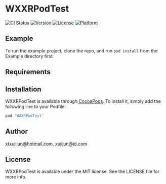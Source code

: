 # WXXRPodTest

[![CI Status](http://img.shields.io/travis/xtxujijun@hotmail.com/WXXRPodTest.svg?style=flat)](https://travis-ci.org/xtxujijun@hotmail.com/WXXRPodTest)
[![Version](https://img.shields.io/cocoapods/v/WXXRPodTest.svg?style=flat)](http://cocoapods.org/pods/WXXRPodTest)
[![License](https://img.shields.io/cocoapods/l/WXXRPodTest.svg?style=flat)](http://cocoapods.org/pods/WXXRPodTest)
[![Platform](https://img.shields.io/cocoapods/p/WXXRPodTest.svg?style=flat)](http://cocoapods.org/pods/WXXRPodTest)

## Example

To run the example project, clone the repo, and run `pod install` from the Example directory first.

## Requirements

## Installation

WXXRPodTest is available through [CocoaPods](http://cocoapods.org). To install
it, simply add the following line to your Podfile:

```ruby
pod 'WXXRPodTest'
```

## Author

xtxujijun@hotmail.com, xujijun@jd.com

## License

WXXRPodTest is available under the MIT license. See the LICENSE file for more info.
